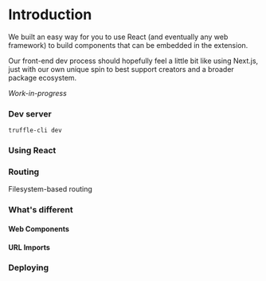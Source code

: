 # Introduction

We built an easy way for you to use React (and eventually any web framework) to build components that can be embedded in the extension.

Our front-end dev process should hopefully feel a little bit like using Next.js, just with our own unique spin to best support creators and a broader package ecosystem.

_Work-in-progress_

### Dev server

`truffle-cli dev`

### Using React



### Routing

Filesystem-based routing

### What's different

#### Web Components

#### URL Imports

### Deploying
